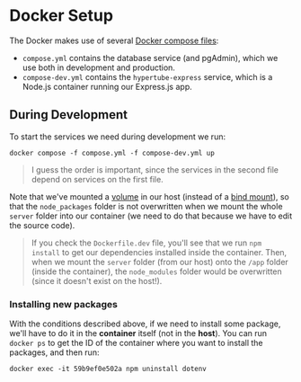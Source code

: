 # Docker Setup
The Docker makes use of several [Docker compose files](https://docs.docker.com/compose/compose-file/):

* `compose.yml` contains the database service (and pgAdmin), which we use both in development and production.
* `compose-dev.yml` contains the `hypertube-express` service, which is a Node.js container running our Express.js app.

## During Development
To start the services we need during development we run:
```
docker compose -f compose.yml -f compose-dev.yml up
```

> I guess the order is important, since the services in the second file depend on services on the first file.

Note that we've mounted a [volume](https://docs.docker.com/storage/volumes/) in our host (instead of a [bind mount](https://docs.docker.com/storage/bind-mounts/)), so that the `node_packages` folder is not overwritten when we mount the whole `server` folder into our container (we need to do that because we have to edit the source code).

> If you check the `Dockerfile.dev` file, you'll see that we run `npm install` to get our dependencies installed inside the container. Then, when we mount the `server` folder (from our host) onto the `/app` folder (inside the container), the `node_modules` folder would be overwritten (since it doesn't exist on the host!).

### Installing new packages
With the conditions described above, if we need to install some package, we'll have to do it in the **container** itself (not in the **host**). You can run ``docker ps`` to get the ID of the container where you want to install the packages, and then run:
```
docker exec -it 59b9ef0e502a npm uninstall dotenv
```